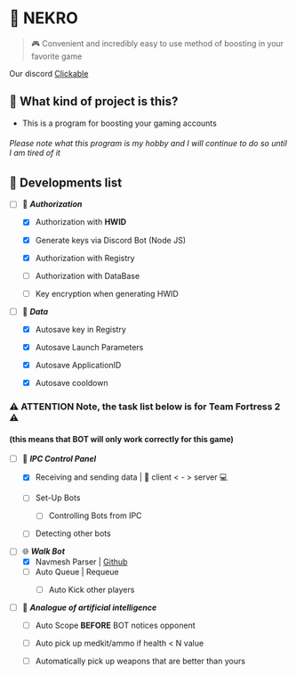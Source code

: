 # 👾 NEKRO
>🎮 Convenient and incredibly easy to use method of boosting in your favorite game

Our discord [Clickable](https://discord.gg/3cSp2Zt2C6)

## 🌌 What kind of project is this?
- This is a program for boosting your gaming accounts

###### Please note what this program is my hobby and I will continue to do so until I am tired of it
	
## 📝 Developments list
	
- [ ] 🔐 **_Authorization_**
	- [X] Authorization with **HWID**
	- [X] Generate keys via Discord Bot (Node JS)
	- [X] Authorization with Registry
	- [ ] Authorization with DataBase
	- [ ] Key encryption when generating HWID
	
	
- [ ] 💾 **_Data_**
	- [X] Autosave key in Registry
	- [X] Autosave Launch Parameters
	- [X] Autosave ApplicationID
	- [X] Autosave cooldown
	

### ⚠ ATTENTION Note, the task list below is for Team Fortress 2 ⚠
#### (this means that BOT will only work correctly for this game)

- [ ] 📡 **_IPC Control Panel_**
    - [X] Receiving and sending data 	|	 🔌 client < - > server 💻
    - [ ] Set-Up Bots
		 - [ ] Controlling Bots from IPC
	- [ ] Detecting other bots


- [ ] 🌐 **_Walk Bot_**
    - [X] Navmesh Parser | [Github](https://github.com/forceinline/navmesh-parser)
    - [ ] Auto Queue | Requeue
		- [ ] Auto Kick other players
		
		
- [ ] 🔧 **_Analogue of artificial intelligence_**
	- [ ] Auto Scope **BEFORE** BOT notices opponent
	- [ ] Auto pick up medkit/ammo if health < N value
	- [ ] Automatically pick up weapons that are better than yours


